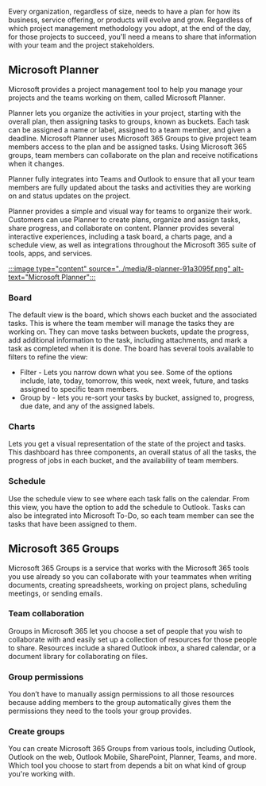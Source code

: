 Every organization, regardless of size, needs to have a plan for how its business, service offering, or products will evolve and grow. Regardless of which project management methodology you adopt, at the end of the day, for those projects to succeed, you'll need a means to share that information with your team and the project stakeholders.

## Microsoft Planner

Microsoft provides a project management tool to help you manage your projects and the teams working on them, called Microsoft Planner.

Planner lets you organize the activities in your project, starting with the overall plan, then assigning tasks to groups, known as buckets. Each task can be assigned a name or label, assigned to a team member, and given a deadline. Microsoft Planner uses Microsoft 365 Groups to give project team members access to the plan and be assigned tasks. Using Microsoft 365 groups, team members can collaborate on the plan and receive notifications when it changes.

Planner fully integrates into Teams and Outlook to ensure that all your team members are fully updated about the tasks and activities they are working on and status updates on the project.

Planner provides a simple and visual way for teams to organize their work. Customers can use Planner to create plans, organize and assign tasks, share progress, and collaborate on content. Planner provides several interactive experiences, including a task board, a charts page, and a schedule view, as well as integrations throughout the Microsoft 365 suite of tools, apps, and services.

[:::image type="content" source="../media/8-planner-91a3095f.png" alt-text="Microsoft Planner":::
](../media/8-planner-7c8e52d2.png#lightbox)

### Board

The default view is the board, which shows each bucket and the associated tasks. This is where the team member will manage the tasks they are working on. They can move tasks between buckets, update the progress, add additional information to the task, including attachments, and mark a task as completed when it is done. The board has several tools available to filters to refine the view:

 -  Filter - Lets you narrow down what you see. Some of the options include, late, today, tomorrow, this week, next week, future, and tasks assigned to specific team members.
 -  Group by - lets you re-sort your tasks by bucket, assigned to, progress, due date, and any of the assigned labels.

### Charts

Lets you get a visual representation of the state of the project and tasks. This dashboard has three components, an overall status of all the tasks, the progress of jobs in each bucket, and the availability of team members.

### Schedule

Use the schedule view to see where each task falls on the calendar. From this view, you have the option to add the schedule to Outlook. Tasks can also be integrated into Microsoft To-Do, so each team member can see the tasks that have been assigned to them.

## Microsoft 365 Groups

Microsoft 365 Groups is a service that works with the Microsoft 365 tools you use already so you can collaborate with your teammates when writing documents, creating spreadsheets, working on project plans, scheduling meetings, or sending emails.

### Team collaboration

Groups in Microsoft 365 let you choose a set of people that you wish to collaborate with and easily set up a collection of resources for those people to share. Resources include a shared Outlook inbox, a shared calendar, or a document library for collaborating on files.

### Group permissions

You don’t have to manually assign permissions to all those resources because adding members to the group automatically gives them the permissions they need to the tools your group provides.

### Create groups

You can create Microsoft 365 Groups from various tools, including Outlook, Outlook on the web, Outlook Mobile, SharePoint, Planner, Teams, and more. Which tool you choose to start from depends a bit on what kind of group you're working with.
